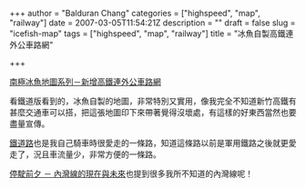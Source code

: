 +++
author = "Balduran Chang"
categories = ["highspeed", "map", "railway"]
date = 2007-03-05T11:54:21Z
description = ""
draft = false
slug = "icefish-map"
tags = ["highspeed", "map", "railway"]
title = "冰魚自製高鐵連外公車路網"

+++


[南極冰魚地圖系列－新增高鐵連外公車路網](http://blog.pixnet.net/ice2006/post/290702 "新南極轉運站 - 南極冰魚地圖系列－新增高鐵連外公車路網（置頂） :: PIXNET BLOG ::")

看鐵道版看到的，冰魚自製的地圖，非常特別又實用，像我完全不知道新竹高鐵有甚麼交通車可以搭，把這張地圖印下來帶著覺得沒壞處，有這樣的好東西當然也要盡量宣傳。

[鐵道路](http://blog.pixnet.net/ice2006/post/2834058 "新南極轉運站 - 鐵道路（舊新竹空軍戰備鐵道遺跡探訪） :: PIXNET BLOG ::")也是我自己騎車時很愛走的一條路，知道這條路以前是軍用鐵路之後就更愛走了，況且車流量少，非常方便的一條路。

[停駛前夕 － 內灣線的現在與未來](http://blog.pixnet.net/ice2006/post/3020435 "新南極轉運站 - 停駛前夕 － 內灣線的現在與未來 :: PIXNET BLOG ::")也提到很多我所不知道的內灣線呢！

